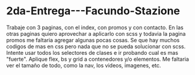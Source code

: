 # 2da-Entrega---Facundo-Stazione

Trabaje con 3 paginas, con el index, con promos y con contacto.
En las otras paginas quiero aprovechar a aplicarlo con scss y todavia la pagina promos me faltaria agregar algunas pocas cosas.
Se que hay muchos codigos de mas en css pero nada que no se pueda solucionar con scss.
Intente usar todos los selectores de clases e ir probando cual es mas "fuerte".
Aplique flex, bs y grid a contenedores y/o elementos.
Me faltaria ver el tamaño de todo, como la nav, los videos, imagenes, etc.

